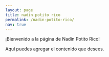 ```yaml
---
layout: page
title: nadin potito rico
permalink: /nadin-potito-rico/
nav: true
---
```


¡Bienvenido a la página de Nadin Potito Rico!

Aquí puedes agregar el contenido que desees.
